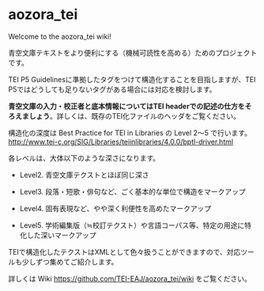 # aozora_tei

Welcome to the aozora_tei wiki!

青空文庫テキストをより便利にする（機械可読性を高める）ためのプロジェクトです。

TEI P5 Guidelinesに準拠したタグをつけて構造化することを目指しますが、TEI P5ではどうしても足りないタグがある場合には対応を検討します。

**青空文庫の入力・校正者と底本情報についてはTEI headerでの記述の仕方をそろえましょう**。詳しくは、既存のTEI化ファイルのヘッダをご覧ください。

構造化の深度は Best Practice for TEI in Libraries の Level 2～5 で行います。
http://www.tei-c.org/SIG/Libraries/teiinlibraries/4.0.0/bptl-driver.html

各レベルは、大体以下のような深さになります。

- Level2. 青空文庫テクストとほぼ同じ深さ

- Level3. 段落・短歌・俳句など、ごく基本的な単位で構造をマークアップ

- Level4. 固有表現など、やや深く利便性を高めたマークアップ

- Level5. 学術編集版（≒校訂テクスト）や言語コーパス等、特定の用途に特化した深いマークアップ

TEIで構造化したテクストはXMLとして色々扱うことができますので、対応ツールも少しずつ集めてご紹介します。

詳しくは Wiki https://github.com/TEI-EAJ/aozora_tei/wiki をご覧ください。
